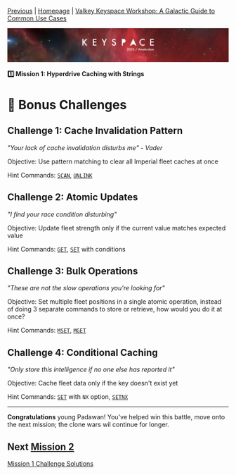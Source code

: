 [Previous](../caching/deep-dive.md) | [Homepage](../README.md) | [Valkey Keyspace Workshop: A Galactic Guide to Common Use Cases](../README.md)

![Keyspace](../../../static/img/keyspace-backdrop.png)

__1️⃣ Mission 1: Hyperdrive Caching with Strings__

# 🚀 Bonus Challenges

## **Challenge 1: Cache Invalidation Pattern**

*"Your lack of cache invalidation disturbs me" - Vader*

Objective: Use pattern matching to clear all Imperial fleet caches at once

Hint Commands: [`SCAN`](https://valkey.io/commands/scan/), [`UNLINK`](https://valkey.io/commands/unlink/)

## **Challenge 2: Atomic Updates**

*"I find your race condition disturbing"*

Objective: Update fleet strength only if the current value matches expected value

Hint Commands: [`GET`](https://valkey.io/commands/get/), [`SET`](https://valkey.io/commands/set/) with conditions

## **Challenge 3: Bulk Operations**

*"These are not the slow operations you're looking for"*

Objective: Set multiple fleet positions in a single atomic operation, instead of doing 3 separate commands to store or retrieve, how would you do it at once?

Hint Commands: [`MSET`](https://valkey.io/commands/mset/), [`MGET`](https://valkey.io/commands/mget/)

## **Challenge 4: Conditional Caching**

*"Only store this intelligence if no one else has reported it"*

Objective: Cache fleet data only if the key doesn't exist yet

Hint Commands: [`SET`](https://valkey.io/commands/set/) with `NX` option, [`SETNX`](https://valkey.io/commands/setnx/)

---

**Congratulations** young Padawan! You've helped win this battle, move onto the next mission; the clone wars wil continue for longer.

## Next [Mission 2]()

[Mission 1 Challenge Solutions](../caching/solution.md)
